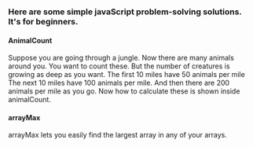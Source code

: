 ### Here are some simple javaScript problem-solving solutions. It's for beginners.

#### AnimalCount
<p>Suppose you are going through a jungle. Now there are many animals around you. You want to count these. But the number of creatures is growing as deep as you want. The first 10 miles have 50 animals per mile The next 10 miles have 100 animals per mile. And then there are 200 animals per mile as you go. Now how to calculate these is shown inside animalCount.</p>

#### arrayMax
<p>arrayMax lets you easily find the largest array in any of your arrays.</p>